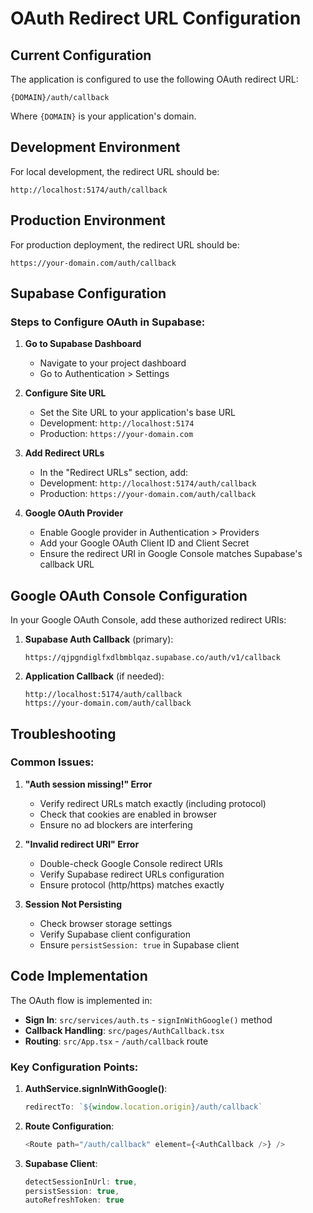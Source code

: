 # OAuth Redirect URL Configuration

## Current Configuration

The application is configured to use the following OAuth redirect URL:

```
{DOMAIN}/auth/callback
```

Where `{DOMAIN}` is your application's domain.

## Development Environment

For local development, the redirect URL should be:
```
http://localhost:5174/auth/callback
```

## Production Environment

For production deployment, the redirect URL should be:
```
https://your-domain.com/auth/callback
```

## Supabase Configuration

### Steps to Configure OAuth in Supabase:

1. **Go to Supabase Dashboard**
   - Navigate to your project dashboard
   - Go to Authentication > Settings

2. **Configure Site URL**
   - Set the Site URL to your application's base URL
   - Development: `http://localhost:5174`
   - Production: `https://your-domain.com`

3. **Add Redirect URLs**
   - In the "Redirect URLs" section, add:
   - Development: `http://localhost:5174/auth/callback`
   - Production: `https://your-domain.com/auth/callback`

4. **Google OAuth Provider**
   - Enable Google provider in Authentication > Providers
   - Add your Google OAuth Client ID and Client Secret
   - Ensure the redirect URI in Google Console matches Supabase's callback URL

## Google OAuth Console Configuration

In your Google OAuth Console, add these authorized redirect URIs:

1. **Supabase Auth Callback** (primary):
   ```
   https://qjpgndiglfxdlbmblqaz.supabase.co/auth/v1/callback
   ```

2. **Application Callback** (if needed):
   ```
   http://localhost:5174/auth/callback
   https://your-domain.com/auth/callback
   ```

## Troubleshooting

### Common Issues:

1. **"Auth session missing!" Error**
   - Verify redirect URLs match exactly (including protocol)
   - Check that cookies are enabled in browser
   - Ensure no ad blockers are interfering

2. **"Invalid redirect URI" Error**
   - Double-check Google Console redirect URIs
   - Verify Supabase redirect URLs configuration
   - Ensure protocol (http/https) matches exactly

3. **Session Not Persisting**
   - Check browser storage settings
   - Verify Supabase client configuration
   - Ensure `persistSession: true` in Supabase client

## Code Implementation

The OAuth flow is implemented in:

- **Sign In**: `src/services/auth.ts` - `signInWithGoogle()` method
- **Callback Handling**: `src/pages/AuthCallback.tsx`
- **Routing**: `src/App.tsx` - `/auth/callback` route

### Key Configuration Points:

1. **AuthService.signInWithGoogle()**:
   ```typescript
   redirectTo: `${window.location.origin}/auth/callback`
   ```

2. **Route Configuration**:
   ```typescript
   <Route path="/auth/callback" element={<AuthCallback />} />
   ```

3. **Supabase Client**:
   ```typescript
   detectSessionInUrl: true,
   persistSession: true,
   autoRefreshToken: true
   ```